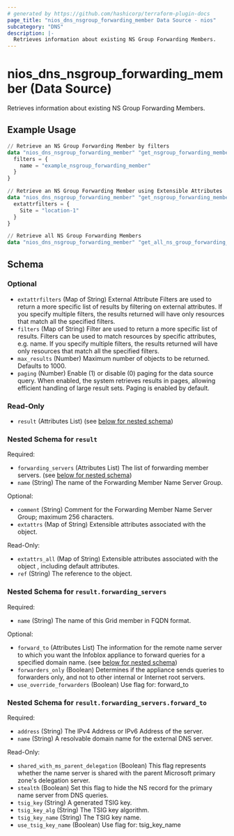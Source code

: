 ```yaml
---
# generated by https://github.com/hashicorp/terraform-plugin-docs
page_title: "nios_dns_nsgroup_forwarding_member Data Source - nios"
subcategory: "DNS"
description: |-
  Retrieves information about existing NS Group Forwarding Members.
---
```


# nios_dns_nsgroup_forwarding_member (Data Source)

Retrieves information about existing NS Group Forwarding Members.

## Example Usage

```terraform
// Retrieve an NS Group Forwarding Member by filters
data "nios_dns_nsgroup_forwarding_member" "get_nsgroup_forwarding_member_using_filters" {
  filters = {
    name = "example_nsgroup_forwarding_member"
  }
}

// Retrieve an NS Group Forwarding Member using Extensible Attributes
data "nios_dns_nsgroup_forwarding_member" "get_nsgroup_forwarding_member_using_extensible_attributes" {
  extattrfilters = {
    Site = "location-1"
  }
}

// Retrieve all NS Group Forwarding Members
data "nios_dns_nsgroup_forwarding_member" "get_all_ns_group_forwarding_members" {}
```

<!-- schema generated by tfplugindocs -->
## Schema

### Optional

- `extattrfilters` (Map of String) External Attribute Filters are used to return a more specific list of results by filtering on external attributes. If you specify multiple filters, the results returned will have only resources that match all the specified filters.
- `filters` (Map of String) Filter are used to return a more specific list of results. Filters can be used to match resources by specific attributes, e.g. name. If you specify multiple filters, the results returned will have only resources that match all the specified filters.
- `max_results` (Number) Maximum number of objects to be returned. Defaults to 1000.
- `paging` (Number) Enable (1) or disable (0) paging for the data source query. When enabled, the system retrieves results in pages, allowing efficient handling of large result sets. Paging is enabled by default.

### Read-Only

- `result` (Attributes List) (see [below for nested schema](#nestedatt--result))

<a id="nestedatt--result"></a>
### Nested Schema for `result`

Required:

- `forwarding_servers` (Attributes List) The list of forwarding member servers. (see [below for nested schema](#nestedatt--result--forwarding_servers))
- `name` (String) The name of the Forwarding Member Name Server Group.

Optional:

- `comment` (String) Comment for the Forwarding Member Name Server Group; maximum 256 characters.
- `extattrs` (Map of String) Extensible attributes associated with the object.

Read-Only:

- `extattrs_all` (Map of String) Extensible attributes associated with the object , including default attributes.
- `ref` (String) The reference to the object.

<a id="nestedatt--result--forwarding_servers"></a>
### Nested Schema for `result.forwarding_servers`

Required:

- `name` (String) The name of this Grid member in FQDN format.

Optional:

- `forward_to` (Attributes List) The information for the remote name server to which you want the Infoblox appliance to forward queries for a specified domain name. (see [below for nested schema](#nestedatt--result--forwarding_servers--forward_to))
- `forwarders_only` (Boolean) Determines if the appliance sends queries to forwarders only, and not to other internal or Internet root servers.
- `use_override_forwarders` (Boolean) Use flag for: forward_to

<a id="nestedatt--result--forwarding_servers--forward_to"></a>
### Nested Schema for `result.forwarding_servers.forward_to`

Required:

- `address` (String) The IPv4 Address or IPv6 Address of the server.
- `name` (String) A resolvable domain name for the external DNS server.

Read-Only:

- `shared_with_ms_parent_delegation` (Boolean) This flag represents whether the name server is shared with the parent Microsoft primary zone's delegation server.
- `stealth` (Boolean) Set this flag to hide the NS record for the primary name server from DNS queries.
- `tsig_key` (String) A generated TSIG key.
- `tsig_key_alg` (String) The TSIG key algorithm.
- `tsig_key_name` (String) The TSIG key name.
- `use_tsig_key_name` (Boolean) Use flag for: tsig_key_name
